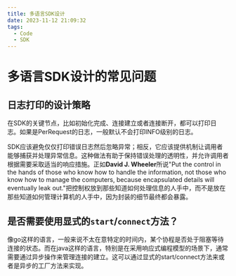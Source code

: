```yaml
---
title: 多语言SDK设计
date: 2023-11-12 21:09:32
tags:
  - Code
  - SDK
---
```

<!-- toc -->

# 多语言SDK设计的常见问题

## 日志打印的设计策略

在SDK的关键节点，比如初始化完成、连接建立或者连接断开，都可以打印日志。如果是PerRequest的日志，一般默认不会打印INFO级别的日志。

SDK应该避免仅仅打印错误日志然后忽略异常；相反，它应该提供机制让调用者能够捕获并处理异常信息。这种做法有助于保持错误处理的透明性，并允许调用者根据需要采取适当的响应措施。正如**David J. Wheeler**所说"Put the control in the hands of those who know how to handle the information, not those who know how to manage the computers, because encapsulated details will eventually leak out."把控制权放到那些知道如何处理信息的人手中，而不是放在那些知道如何管理计算机的人手中，因为封装的细节最终都会暴露。

## 是否需要使用显式的`start`/`connect`方法？

像go这样的语言，一般来说不太在意特定的时间内，某个协程是否处于阻塞等待连接的状态。而在java这样的语言，特别是在采用响应式编程模型的场景下，通常需要通过异步操作来管理连接的建立。这可以通过显式的start/connect方法来或者是异步的工厂方法来实现。

